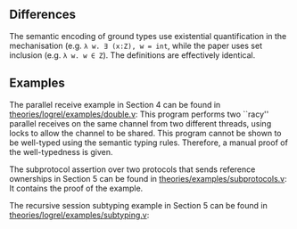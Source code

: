 ## Differences

The semantic encoding of ground types use existential quantification in the
mechanisation (e.g. `λ w. ∃ (x:Z), w = int`, while the paper uses set
inclusion (e.g. `λ w. w ∈ Z`). The definitions are effectively identical.

## Examples

The parallel receive example in Section 4 can be found in
  [theories/logrel/examples/double.v](../theories/logrel/examples/double.v):
  This program performs two ``racy'' parallel receives on the same channel from two
  different threads, using locks to allow the channel to be shared. This
  program cannot be shown to be well-typed using the semantic typing rules.
  Therefore, a manual proof of the well-typedness is given.

The subprotocol assertion over two protocols that sends reference ownerships in
Section 5 can be found in
  [theories/examples/subprotocols.v](../theories/examples/subprotocols.v):
  It contains the proof of the example.

The recursive session subtyping example in Section 5 can be found in
  [theories/logrel/examples/subtyping.v](../theories/logrel/examples/subtyping.v):
